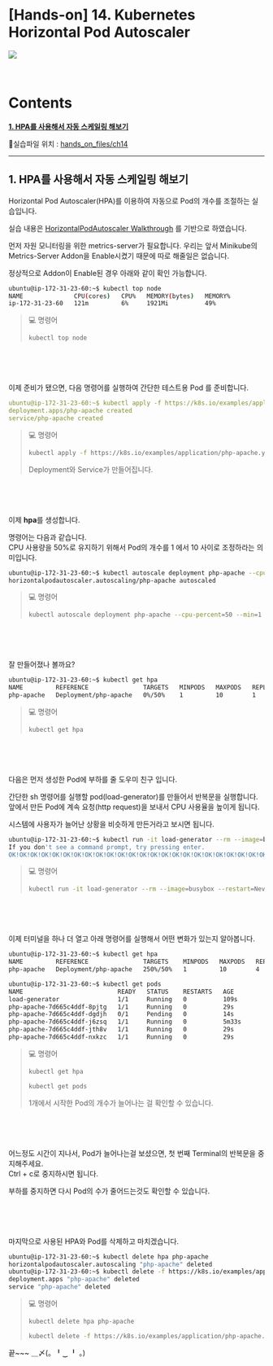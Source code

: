 
# [Hands-on] 14. Kubernetes Horizontal Pod Autoscaler

![](img/hands_on.png)

<br>

# Contents

**[1. HPA를 사용해서 자동 스케일링 해보기](#1-hpa를-사용해서-자동-스케일링-해보기)**

💾실습파일 위치 : [hands_on_files/ch14](../hands_on_files/ch14)

---

## 1. HPA를 사용해서 자동 스케일링 해보기

Horizontal Pod Autoscaler(HPA)를 이용하여 자동으로 Pod의 개수를 조절하는 실습입니다.

실습 내용은 [HorizontalPodAutoscaler Walkthrough](https://kubernetes.io/ko/docs/tasks/run-application/horizontal-pod-autoscale-walkthrough/) 를 기반으로 하였습니다.

먼저 자원 모니터링을 위한 metrics-server가 필요합니다.
우리는 앞서 Minikube의 Metrics-Server Addon을 Enable시켰기 때문에 따로 해줄일은 없습니다.

정상적으로 Addon이 Enable된 경우 아래와 같이 확인 가능합니다.
```bash
ubuntu@ip-172-31-23-60:~$ kubectl top node
NAME              CPU(cores)   CPU%   MEMORY(bytes)   MEMORY%
ip-172-31-23-60   121m         6%     1921Mi          49%
```

> 💻 명령어
>```bash
>kubectl top node
>```

<br><br><br>

이제 준비가 됐으면, 다음 명령어를 실행하여 간단한 테스트용 Pod 를 준비합니다.
```yaml
ubuntu@ip-172-31-23-60:~$ kubectl apply -f https://k8s.io/examples/application/php-apache.yaml
deployment.apps/php-apache created
service/php-apache created
```

> 💻 명령어
>```bash
>kubectl apply -f https://k8s.io/examples/application/php-apache.yaml
>```
> Deployment와 Service가 만들어집니다.

<br><br><br>

이제 **hpa**를 생성합니다.

명령어는 다음과 같습니다.  
CPU 사용량을 50%로 유지하기 위해서 Pod의 개수를 1 에서 10 사이로 조정하라는 의미입니다.
```bash
ubuntu@ip-172-31-23-60:~$ kubectl autoscale deployment php-apache --cpu-percent=50 --min=1 --max=10
horizontalpodautoscaler.autoscaling/php-apache autoscaled
```

> 💻 명령어
>```bash
>kubectl autoscale deployment php-apache --cpu-percent=50 --min=1 --max=10
>```

<br><br><br>

잘 만들어졌나 볼까요?
```bash
ubuntu@ip-172-31-23-60:~$ kubectl get hpa
NAME         REFERENCE               TARGETS   MINPODS   MAXPODS   REPLICAS   AGE
php-apache   Deployment/php-apache   0%/50%    1         10        1          39s
```

> 💻 명령어
>```bash
>kubectl get hpa
>```

<br><br><br>

다음은 먼저 생성한 Pod에 부하를 줄 도우미 친구 입니다.

간단한 sh 명령어를 실행할 pod(load-generator)를 만들어서 반복문을 실행합니다.  
앞에서 만든 Pod에 계속 요청(http request)을 보내서 CPU 사용율을 높이게 됩니다.

시스템에 사용자가 늘어난 상황을 비슷하게 만든거라고 보시면 됩니다.

```bash
ubuntu@ip-172-31-23-60:~$ kubectl run -it load-generator --rm --image=busybox --restart=Never -- /bin/sh -c "while sleep 0.01; do wget -q -O- http://php-apache; done"
If you don't see a command prompt, try pressing enter.
OK!OK!OK!OK!OK!OK!OK!OK!OK!OK!OK!OK!OK!OK!OK!OK!OK!OK!OK!OK!OK!OK!OK!OK!OK!OK!OK!OK!OK!OK!OK!OK!OK!OK!OK!OK!OK!OK!OK!OK!OK!OK!OK!OK!OK!OK!OK!OK!OK!OK!OK!OK!OK!OK!OK!OK!OK!OK!OK!OK!OK!OK!OK!OK!OK!OK!
```

> 💻 명령어
>```bash
>kubectl run -it load-generator --rm --image=busybox --restart=Never -- /bin/sh -c "while sleep 0.01; do wget -q -O- http://php-apache; done"
>```

<br><br><br>

이제 터미널을 하나 더 열고 아래 명령어를 실행해서 어떤 변화가 있는지 알아봅니다.
```bash
ubuntu@ip-172-31-23-60:~$ kubectl get hpa
NAME         REFERENCE               TARGETS    MINPODS   MAXPODS   REPLICAS   AGE
php-apache   Deployment/php-apache   250%/50%   1         10        4          3m50s

ubuntu@ip-172-31-23-60:~$ kubectl get pods
NAME                          READY   STATUS    RESTARTS   AGE
load-generator                1/1     Running   0          109s
php-apache-7d665c4ddf-8pjtg   1/1     Running   0          29s
php-apache-7d665c4ddf-dgdjh   0/1     Pending   0          14s
php-apache-7d665c4ddf-j6zsq   1/1     Running   0          5m33s
php-apache-7d665c4ddf-jth8v   1/1     Running   0          29s
php-apache-7d665c4ddf-nxkzc   1/1     Running   0          29s
```

> 💻 명령어
>```bash
>kubectl get hpa
>```
>```bash
>kubectl get pods
>```
> 1개에서 시작한 Pod의 개수가 늘어나는 걸 확인할 수 있습니다.

<br><br><br>

어느정도 시간이 지나서, Pod가 늘어나는걸 보셨으면, 첫 번째 Terminal의 반복문을 중지해주세요.  
Ctrl + c로 중지하시면 됩니다.

부하를 중지하면 다시 Pod의 수가 줄어드는것도 확인할 수 있습니다.

<br><br><br>

마지막으로 사용된 HPA와 Pod를 삭제하고 마치겠습니다.
```bash
ubuntu@ip-172-31-23-60:~$ kubectl delete hpa php-apache
horizontalpodautoscaler.autoscaling "php-apache" deleted
ubuntu@ip-172-31-23-60:~$ kubectl delete -f https://k8s.io/examples/application/php-apache.yaml
deployment.apps "php-apache" deleted
service "php-apache" deleted
```

> 💻 명령어
>```bash
>kubectl delete hpa php-apache
>```
>```bash
>kubectl delete -f https://k8s.io/examples/application/php-apache.yaml
>```

끝~~~  ＿〆(。╹‿ ╹ 。)
